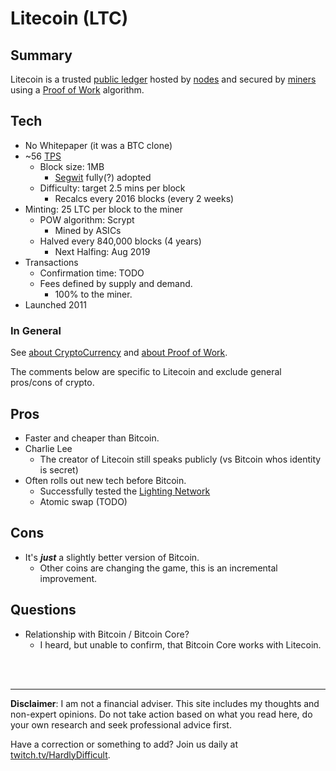 # Litecoin (LTC)

## Summary

Litecoin is a trusted [public ledger](about/PublicLedger.md) hosted by [nodes](about/Nodes.md) and secured by [miners](about/Miners.md) using a [Proof of Work](about/ProofOfWork.md) algorithm.


## Tech

 - No Whitepaper (it was a BTC clone)
 - ~56 [TPS](about/TPS.md)
   - Block size: 1MB
     - [Segwit](about/Segwit.md) fully(?) adopted
   - Difficulty: target 2.5 mins per block
      - Recalcs every 2016 blocks (every 2 weeks)
 - Minting: 25 LTC per block to the miner
    - POW algorithm: Scrypt
       - Mined by ASICs 
    - Halved every 840,000 blocks (4 years)
      - Next Halfing: Aug 2019
 - Transactions
   - Confirmation time: TODO
   - Fees defined by supply and demand.
     - 100% to the miner.
 - Launched 2011


### In General 

See [about CryptoCurrency](about/CryptoCurrency.md) and [about Proof of Work](about/ProofOfWork.md).  

The comments below are specific to Litecoin and exclude general pros/cons of crypto.

## Pros

 - Faster and cheaper than Bitcoin.
 - Charlie Lee
   - The creator of Litecoin still speaks publicly (vs Bitcoin whos identity is secret)
 - Often rolls out new tech before Bitcoin.
   - Successfully tested the [Lighting Network](about/LightingNetwork.md)
   - Atomic swap (TODO)

## Cons

 - It's ***just*** a slightly better version of Bitcoin.
   - Other coins are changing the game, this is an incremental improvement.

## Questions

 - Relationship with Bitcoin / Bitcoin Core?
    - I heard, but unable to confirm, that Bitcoin Core works with Litecoin.
   



<br><br><hr>  **Disclaimer**: I am not a financial adviser.  This site includes my thoughts and non-expert opinions.  Do not take action based on what you read here, do your own research and seek professional advice first.

Have a correction or something to add?  Join us daily at [twitch.tv/HardlyDifficult](http://twitch.tv/HardlyDifficult).